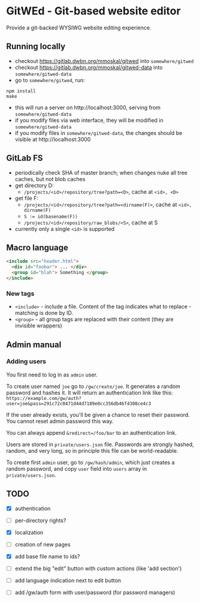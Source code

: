 # GitWEd - Git-based website editor

Provide a git-backed WYSIWG website editing experience.

## Running locally

* checkout https://gitlab.dwbn.org/mmoskal/gitwed into `somewhere/gitwed`
* checkout https://gitlab.dwbn.org/mmoskal/gitwed-data into `somewhere/gitwed-data`
* go to `somewhere/gitwed`, run:
```
npm install
make
```
* this will run a server on http://localhost:3000, serving from `somewhere/gitwed-data`
* if you modify files via web interface, they will be modified in `somewhere/gitwed-data`
* if you modify files in `somewhere/gitwed-data`, the changes should be visible at http://localhost:3000

## GitLab FS

* periodically check SHA of master branch; when changes nuke all tree caches, but not blob caches
* get directory D:
  * `/projects/<id>/repository/tree?path=<D>`, cache at `<id>, <D>`
* get file F:
  * `/projects/<id>/repository/tree?path=<dirname(F)>`, cache at `<id>, dirname(F)`
  * `S := id(basename(F))`
  * `/projects/<id>/repository/raw_blobs/<S>`, cache at S
* currently only a single `<id>` is supported

## Macro language

```html
<include src="header.html">
  <div id="foobar"> ... </div>
  <group id="blah"> Something </group>
</include>
```

### New tags

* `<include>` - include a file. Content of the tag indicates what to replace - matching is done by ID.
* `<group>` - all group tags are replaced with their content (they are invisible wrappers)


## Admin manual

### Adding users

You first need to log in as `admin` user.

To create user named `joe` go to `/gw/create/joe`. It generates a random password and hashes it.
It will return an authentication link like this:
`https://example.com/gw/auth?user=joe&pass=291c72c0471d44d7189e0cc356db46f4308ce4c3`

If the user already exists, you'll be given a chance to reset their password. You cannot reset admin 
password this way.

You can always append `&redirect=/foo/bar` to an authentication link.

Users are stored in `private/users.json` file. Passwords are strongly hashed, random, and very long,
so in principle this file can be world-readable.

To create first `admin` user, go to `/gw/hash/admin`, which just creates a random password, 
and copy `user` field into `users` array in `private/users.json`.


## TODO

* [x] authentication
* [ ] per-directory rights?
* [x] localization
* [ ] creation of new pages
* [x] add base file name to ids?
* [ ] extend the big "edit" button with custom actions (like 'add section')
* [ ] add language indication next to edit button
* [ ] add /gw/auth form with user/password (for password managers)

